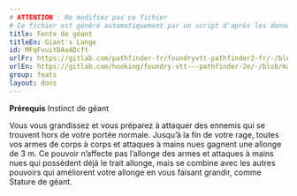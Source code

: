 ```yaml
---
# ATTENTION : Ne modifiez pas ce fichier
# Ce fichier est généré automatiquement par un script d'après les données du module Foundry VTT officiel et de sa traduction
title: Fente de géant
titleEn: Giant's Lunge
id: MFqFvuiYDAoADcft
urlFr: https://gitlab.com/pathfinder-fr/foundryvtt-pathfinder2-fr/-/blob/master/data/feats/MFqFvuiYDAoADcft.htm
urlEn: https://gitlab.com/hooking/foundry-vtt---pathfinder-2e/-/blob/master/packs/data/feats.db/giant-s-lunge.json
group: feats
layout: dons
---
```

**Prérequis** Instinct de géant

Vous vous grandissez et vous préparez à attaquer des ennemis qui se trouvent hors de votre portée normale. Jusqu’à la fin de votre rage, toutes vos armes de corps à corps et attaques à mains nues gagnent une allonge de 3 m. Ce pouvoir n’affecte pas l’allonge des armes et attaques à mains nues qui possèdent déjà le trait allonge, mais se combine avec les autres pouvoirs qui améliorent votre allonge en vous faisant grandir, comme Stature de géant.


